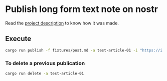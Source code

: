 # Publish long form text note on nostr

Read the [project description](doc/description.md) to know how it was made.

## Execute

```sh
cargo run publish -f fixtures/post.md -a test-article-01 -i "https://i.sstatic.net/jaiMD.jpg?s=256"
```

### To delete a previous publication
```sh
cargo run delete -a test-article-01
```